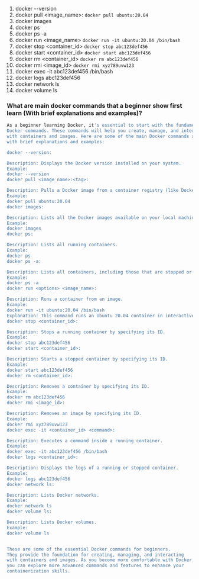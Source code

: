 1. docker --version
2. docker pull <image_name>:<tag> `docker pull ubuntu:20.04`
3. docker images
4. docker ps
5. docker ps -a
6. docker run <options> <image_name> `docker run -it ubuntu:20.04 /bin/bash`
7. docker stop <container_id> `docker stop abc123def456`
8. docker start <container_id> `docker start abc123def456`
9. docker rm <container_id> `docker rm abc123def456`
10. docker rmi <image_id> `docker rmi xyz789uvw123`
11. docker exec -it abc123def456 /bin/bash
12. docker logs abc123def456
13. docker network ls
14. docker volume ls



### What are main docker commands that a beginner show first learn (With brief explanations and examples)?

```bash
As a beginner learning Docker, it's essential to start with the fundamental 
Docker commands. These commands will help you create, manage, and interact 
with containers and images. Here are some of the main Docker commands along 
with brief explanations and examples:

docker --version:

Description: Displays the Docker version installed on your system.
Example:
docker --version
docker pull <image_name>:<tag>:

Description: Pulls a Docker image from a container registry (like Docker Hub) to your local machine.
Example:
docker pull ubuntu:20.04
docker images:

Description: Lists all the Docker images available on your local machine.
Example:
docker images
docker ps:

Description: Lists all running containers.
Example:
docker ps
docker ps -a:

Description: Lists all containers, including those that are stopped or exited.
Example:
docker ps -a
docker run <options> <image_name>:

Description: Runs a container from an image.
Example:
docker run -it ubuntu:20.04 /bin/bash
Explanation: This command runs an Ubuntu 20.04 container in interactive mode with a shell (/bin/bash) as the entry point. The -it flags enable interactive mode and allocate a pseudo-TTY for the shell.
docker stop <container_id>:

Description: Stops a running container by specifying its ID.
Example:
docker stop abc123def456
docker start <container_id>:

Description: Starts a stopped container by specifying its ID.
Example:
docker start abc123def456
docker rm <container_id>:

Description: Removes a container by specifying its ID.
Example:
docker rm abc123def456
docker rmi <image_id>:

Description: Removes an image by specifying its ID.
Example:
docker rmi xyz789uvw123
docker exec -it <container_id> <command>:

Description: Executes a command inside a running container.
Example:
docker exec -it abc123def456 /bin/bash
docker logs <container_id>:

Description: Displays the logs of a running or stopped container.
Example:
docker logs abc123def456
docker network ls:

Description: Lists Docker networks.
Example:
docker network ls
docker volume ls:

Description: Lists Docker volumes.
Example:
docker volume ls


These are some of the essential Docker commands for beginners. 
They provide the foundation for creating, managing, and interacting 
with containers and images. As you become more comfortable with Docker, 
you can explore more advanced commands and features to enhance your 
containerization skills.
```
